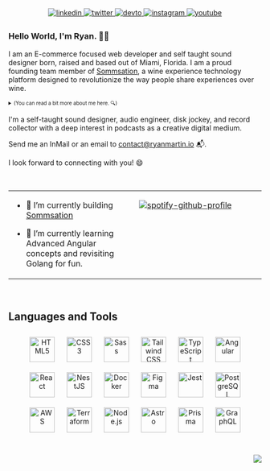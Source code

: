 ## <div align="center"></div>

<div align="center">
<a href="https://linkedin.com/in/ryancraigmartin" target="_blank">
<img src=https://img.shields.io/badge/linkedin-%231E77B5.svg?&style=for-the-badge&logo=linkedin&logoColor=white alt=linkedin style="margin-bottom: 5px;" />
</a>
<a href="https://twitter.com/ryancraigmartin" target="_blank">
<img src=https://img.shields.io/badge/twitter-%2300acee.svg?&style=for-the-badge&logo=twitter&logoColor=white alt=twitter style="margin-bottom: 5px;" />
</a>
<a href="https://dev.to/ryancraigmartin" target="_blank">
<img src=https://img.shields.io/badge/dev.to-%2308090A.svg?&style=for-the-badge&logo=dev.to&logoColor=white alt=devto style="margin-bottom: 5px;" />
</a>
<a href="https://instagram.com/ryancraigmartin" target="_blank">
<img src=https://img.shields.io/badge/instagram-%23000000.svg?&style=for-the-badge&logo=instagram&logoColor=white alt=instagram style="margin-bottom: 5px;" />
</a>
<a href="https://www.youtube.com/user/ryancraigmartin" target="_blank">
<img src=https://img.shields.io/badge/youtube-%23EE4831.svg?&style=for-the-badge&logo=youtube&logoColor=white alt=youtube style="margin-bottom: 5px;" />
</a>

</div>

### Hello World, I'm Ryan. 👋🏼

I am an E-commerce focused web developer and self taught sound designer born, raised and based out of Miami, Florida.
I am a proud founding team member of [Sommsation](https://www.sommsation.com/), a wine experience technology platform designed to revolutionize the way people share experiences over wine. 

<details style="font-size: 10px">
<summary>(You can read a bit more about me here. 🔍)</summary>
 I am an alumnus of Florida International University where I earned a Bachelor of Science degree in Information Technology. Shortly after graduation I started for The City of Pembroke Pines, FL but found myself spending my spare time learning about the cloud and teaching myself programming fundamentals. Spring of 2018 I decided to change course from my short-lived career in IT to pursue a career focused on Software Engineering by joining a cohort at Ironhack's Miami campus.

After graduating from Ironhack, I was hired as a Software Engineer at CareCloud starting my career testing and building next-generation Patient and Practice Management / Electronic Health Record applications for medical practices. During my time there I wore multiple hats as part of three evolving dev teams. I started by writing automated End to End test suites using Selenium, WebdriverIO, Cucumber/Gherkin, Mocha, and Chai. In a few months, I became solely responsible for writing and managing GraphQL API integration test suites using Jest, Frisby, and Joi. After working on the Automation team, I wrote Fast Healthcare Interoperability Resource (FHIR) and HIPPA compliant middleware using Golang for a subscription-based GraphQL and Express micro-service architecture. Then I started working on the Front-End/UX team, translating the elegant designs of our designers into clean, functional, workflow-driven user interfaces for a fluid Patient-Practitioner experience using React and GraphQL.

Following CareCloud's acquisition by MTBC, I started working as a Software Engineering Consultant for a small development agency in Ft. Lauderdale, focused on building mobile and web applications for clients and first-time founders looking to launch their MVP.

I am fascinated by the technologies and the people behind the services and applications we interface with day to day. I continue to stay up to date by teaching myself new tech and best practices by using online resources including Lynda/LinkedIn Learning, Scrimba, FreeCodeCamp, FrontEndMasters, Udemy, Egghead.io, and Youtube of course.
</details>

I'm a self-taught sound designer, audio engineer, disk jockey, and record collector with a deep interest in podcasts as a creative digital medium.

Send me an InMail or an email to contact@ryanmartin.io 📬.

I look forward to connecting with you! 😄

<br/>

<table><tr><td valign="top" width="50%">

- 🍷 I’m currently building [Sommsation](https://www.sommsation.com/?ic=67976597)

- 🌱 I’m currently learning Advanced Angular concepts and revisiting Golang for fun.

</td><td valign="top" width="50%">

[![spotify-github-profile](https://spotify-github-profile.vercel.app/api/view?uid=1230181600&cover_image=true&theme=default&show_offline=false&background_color=121212&interchange=true&bar_color=03a157&bar_color_cover=true)](https://spotify-github-profile.vercel.app/api/view?uid=1230181600&redirect=true)

</td></tr></table>

<br/>

## Languages and Tools

<div align="center">
<a href="https://en.wikipedia.org/wiki/HTML5" target="_blank"><img style="margin: 10px" src="https://profilinator.rishav.dev/skills-assets/html5-original-wordmark.svg" alt="HTML5" height="50" /></a>
<a href="https://www.w3schools.com/css/" target="_blank"><img style="margin: 10px" src="https://profilinator.rishav.dev/skills-assets/css3-original-wordmark.svg" alt="CSS3" height="50" /></a>
<a href="https://sass-lang.com/" target="_blank"><img style="margin: 10px" src="https://profilinator.rishav.dev/skills-assets/sass-original.svg" alt="Sass" height="50" /></a>
<a href="https://www.tailwindcss.com/" target="_blank"><img style="margin: 10px" src="https://profilinator.rishav.dev/skills-assets/tailwindcss.svg" alt="Tailwind CSS" height="50" /></a>
<a href="https://www.typescriptlang.org/" target="_blank"><img style="margin: 10px" src="https://profilinator.rishav.dev/skills-assets/typescript-original.svg" alt="TypeScript" height="50" /></a>
<a href="https://angular.io/" target="_blank"><img style="margin: 10px" src="https://profilinator.rishav.dev/skills-assets/angularjs-original.svg" alt="Angular" height="50" /></a>
<a href="https://reactjs.org/" target="_blank"><img style="margin: 10px" src="https://profilinator.rishav.dev/skills-assets/react-original-wordmark.svg" alt="React" height="50" /></a>
<a href="https://nestjs.com/" target="_blank"><img style="margin: 10px" src="https://profilinator.rishav.dev/skills-assets/nestjs.svg" alt="NestJS" height="50" /></a>
<a href="https://www.docker.com/" target="_blank"><img style="margin: 10px" src="https://profilinator.rishav.dev/skills-assets/docker-original-wordmark.svg" alt="Docker" height="50" /></a>
<a href="https://www.figma.com/" target="_blank"><img style="margin: 10px" src="https://profilinator.rishav.dev/skills-assets/figma-icon.svg" alt="Figma" height="50" /></a>
<a href="https://www.jestjs.io/" target="_blank"><img style="margin: 10px" src="https://profilinator.rishav.dev/skills-assets/jest.svg" alt="Jest" height="50" /></a>
<a href="https://www.postgresql.org/" target="_blank"><img style="margin: 10px" src="https://profilinator.rishav.dev/skills-assets/postgresql-original-wordmark.svg" alt="PostgreSQL" height="50" /></a>
<a href="https://aws.amazon.com/" target="_blank"><img style="margin: 10px" src="https://profilinator.rishav.dev/skills-assets/amazonwebservices-original-wordmark.svg" alt="AWS" height="50" /></a>
<a href="https://www.terraform.io/" target="_blank"><img style="margin: 10px" src="https://profilinator.rishav.dev/skills-assets/terraformio-icon.svg" alt="Terraform" height="50" /></a>
<a href="https://nodejs.org/" target="_blank"><img style="margin: 10px" src="https://profilinator.rishav.dev/skills-assets/nodejs-original-wordmark.svg" alt="Node.js" height="50" /></a>
<a href="https://www.astro.build/" target="_blank"><img style="margin: 10px" src="https://profilinator.rishav.dev/skills-assets/astro.svg" alt="Astro" height="50" /></a>
<a href="https://www.prisma.io/" target="_blank"><img style="margin: 10px" src="https://profilinator.rishav.dev/skills-assets/prisma.png" alt="Prisma" height="50" /></a>
<a href="https://graphql.org/" target="_blank"><img style="margin: 10px" src="https://profilinator.rishav.dev/skills-assets/graphql.png" alt="GraphQL" height="50" /></a>
</div>

<br/>

<!-- ## Github Stats

<table><tr><td valign="top" width="50%">

<img src="https://github-readme-stats.vercel.app/api?username=ryancraigmartin&show_icons=true&count_private=true&hide_border=true" align="left" style="width: 100%" />

</td><td valign="top" width="50%">

<img src="https://github-readme-stats.vercel.app/api/top-langs/?username=ryancraigmartin&hide_border=true&layout=compact" align="left" style="width: 100%" />

</td></tr></table> -->

<br/>

<div align="right">
<img src="https://komarev.com/ghpvc/?username=ryancraigmartin&&style=flat-square" align="right" />
</div>

